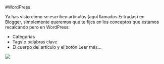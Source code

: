 #WordPress

Ya has visto cómo se escriben artículos (aquí llamados Entradas) en Blogger, simplemente queremos que te fijes en los conceptos que estamos recalcando pero en WordPress:

- Categorías
- Tags o palabras clave
- El cuerpo del artículo y el botón Leer más...

![](https://catedu.github.io/aprendizaje-colaborativo-con-blog/img/categoriasYTagsWP.png)